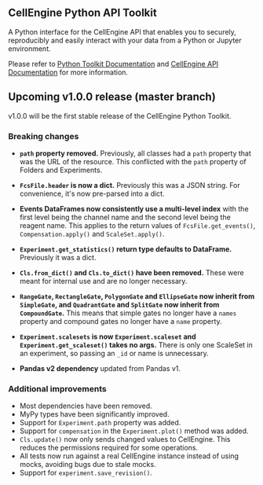 CellEngine Python API Toolkit
-----

A Python interface for the CellEngine API that enables you to securely,
reproducibly and easily interact with your data from a Python or Jupyter
environment.

Please refer to [Python Toolkit Documentation](https://cellengine.github.io/cellengine-python-toolkit/)
and [CellEngine API Documentation](https://docs.cellengine.com/api/) for more information.

## Upcoming v1.0.0 release (master branch)

v1.0.0 will be the first stable release of the CellEngine Python Toolkit.

### Breaking changes

* **`path` property removed.** Previously, all classes had a `path` property
  that was the URL of the resource. This conflicted with the `path` property of
  Folders and Experiments.

* **`FcsFile.header` is now a dict.** Previously this was a JSON string. For
  convenience, it's now pre-parsed into a dict.

* **Events DataFrames now consistently use a multi-level index** with the first
  level being the channel name and the second level being the reagent name. This
  applies to the return values of `FcsFile.get_events()`, `Compensation.apply()`
  and `ScaleSet.apply()`.

* **`Experiment.get_statistics()` return type defaults to DataFrame.**
  Previously it was a dict.

* **`Cls.from_dict()` and `Cls.to_dict()` have been removed.** These were meant
  for internal use and are no longer necessary.

* **`RangeGate`, `RectangleGate`, `PolygonGate` and `EllipseGate` now inherit
  from `SimpleGate`, and `QuadrantGate` and `SplitGate` now inherit from
  `CompoundGate`.** This means that simple gates no longer have a `names`
  property and compound gates no longer have a `name` property.

* **`Experiment.scalesets` is now `Experiment.scaleset` and
  `Experiment.get_scaleset()` takes no args.** There is only one ScaleSet in an
  experiment, so passing an `_id` or name is unnecessary.

* **Pandas v2 dependency** updated from Pandas v1.

### Additional improvements

* Most dependencies have been removed.
* MyPy types have been significantly improved.
* Support for `Experiment.path` property was added.
* Support for `compensation` in the `Experiment.plot()` method was added.
* `Cls.update()` now only sends changed values to CellEngine. This reduces the
  permissions required for some operations.
* All tests now run against a real CellEngine instance instead of using mocks,
  avoiding bugs due to stale mocks.
* Support for `experiment.save_revision()`.